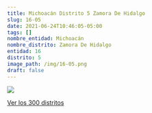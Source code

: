 ```yaml
---
title: Michoacán Distrito 5 Zamora De Hidalgo
slug: 16-05
date: 2021-06-24T10:46:05-05:00
tags: []
nombre_entidad: Michoacán
nombre_distrito: Zamora De Hidalgo
entidad: 16
distrito: 5
image_path: /img/16-05.png
draft: false
---
```


![](/img/16-05.png)

[Ver los 300 distritos](/docs/elecciones-2021)
